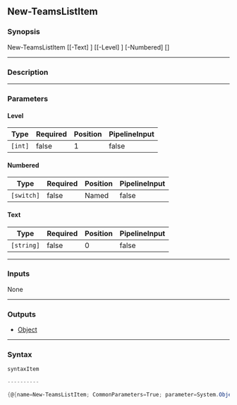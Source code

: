 New-TeamsListItem
-----------------




### Synopsis

New-TeamsListItem [[-Text] <string>] [[-Level] <int>] [-Numbered] [<CommonParameters>]




---


### Description


---


### Parameters
#### **Level**




|Type   |Required|Position|PipelineInput|
|-------|--------|--------|-------------|
|`[int]`|false   |1       |false        |



#### **Numbered**




|Type      |Required|Position|PipelineInput|
|----------|--------|--------|-------------|
|`[switch]`|false   |Named   |false        |



#### **Text**




|Type      |Required|Position|PipelineInput|
|----------|--------|--------|-------------|
|`[string]`|false   |0       |false        |





---


### Inputs
None




---


### Outputs
* [Object](https://learn.microsoft.com/en-us/dotnet/api/System.Object)






---


### Syntax
```PowerShell
syntaxItem
```
```PowerShell
----------
```
```PowerShell
{@{name=New-TeamsListItem; CommonParameters=True; parameter=System.Object[]}}
```
